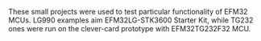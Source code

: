 These small projects were used to test particular functionality of EFM32 MCUs. LG990 examples aim EFM32LG-STK3600 Starter Kit, while TG232 ones were run on the clever-card prototype with EFM32TG232F32 MCU.
